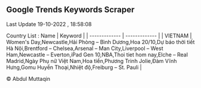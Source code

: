 

## Google Trends Keywords Scraper 
 
Last Update 19-10-2022 , 18:58:08

Country List :
 Name  | Keyword |
| ------------- | ------------- |
| VIETNAM | Women's Day,Newcastle,Hải Phòng – Bình Dương,Hoa 20/10,Dự báo thời tiết Hà Nội,Brentford – Chelsea,Arsenal – Man City,Liverpool – West Ham,Newcastle – Everton,iPad Gen 10,NBA,Thoi tiet hom nay,Elche – Real Madrid,Ngày Phụ nữ Việt Nam,Hoa tiền,Phương Trinh Jolie,Đàm Vĩnh Hưng,Gomu Huyền Thoại,Nhiệt độ,Freiburg – St. Pauli |



© Abdul Muttaqin 
